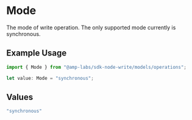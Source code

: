 # Mode

The mode of write operation. The only supported mode currently is synchronous.

## Example Usage

```typescript
import { Mode } from "@amp-labs/sdk-node-write/models/operations";

let value: Mode = "synchronous";
```

## Values

```typescript
"synchronous"
```